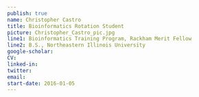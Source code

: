 ```yaml
---
publish: true
name: Christopher Castro
title: Bioinformatics Rotation Student
picture: Christopher_Castro_pic.jpg
line1: Bioinformatics Training Program, Rackham Merit Fellow
line2: B.S., Northeastern Illinois University
google-scholar: 
CV:
linked-in: 
twitter:
email:
start-date: 2016-01-05
---
```

